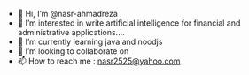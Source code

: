 - 👋 Hi, I’m @nasr-ahmadreza
- 👀 I’m interested in  write artificial intelligence for financial and administrative applications....
- 🌱 I’m currently learning java and noodjs
- 💞️ I’m looking to collaborate on 
- 📫 How to reach me  : nasr2525@yahoo.com

<!---
nasr-ahmadreza/nasr-ahmadreza is a ✨ special ✨ repository because its `README.md` (this file) appears on your GitHub profile.
You can click the Preview link to take a look at your changes.
--->
